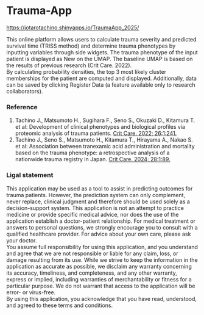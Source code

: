 # Trauma-App
https://jotarotachino.shinyapps.io/TraumaApp_2025/

This online platform allows users to calculate trauma severity and predicted survival time (TRISS method) and determine trauma phenotypes by inputting variables through side widgets. The trauma phenotype of the input patient is displayed as New on the UMAP. The baseline UMAP is based on the results of previous research (Crit Care. 2022).<br/>
By calculating probability densities, the top 3 most likely cluster memberships for the patient are computed and displayed.
Additionally, data can be saved by clicking Register Data (a feature available only to research collaborators).

### Reference
1) Tachino J., Matsumoto H., Sugihara F., Seno S., Okuzaki D., Kitamura T. et al: Development of clinical phenotypes and biological profiles via proteomic analysis of trauma patients. <a href="https://ccforum.biomedcentral.com/articles/10.1186/s13054-022-04103-z" target="_blank">Crit Care. 2022; 26:1:241.</a><br/>
2) Tachino J., Seno S., Matsumoto H., Kitamura T., Hirayama A., Nakao S. et al: Association between tranexamic acid administration and mortality based on the trauma phenotype: a retrospective analysis of a nationwide trauma registry in Japan. [Crit Care. 2024; 28:1:89.](https://ccforum.biomedcentral.com/articles/10.1186/s13054-024-04871-w)

### Ligal statement
This application may be used as a tool to assist in predicting outcomes for trauma patients. However, the prediction system can only complement, never replace, clinical judgment and therefore should be used solely as a decision-support system.
This application is not an attempt to practice medicine or provide specific medical advice, nor does the use of the application establish a doctor-patient relationship. For medical treatment or answers to personal questions, we strongly encourage you to consult with a qualified healthcare provider. For advice about your own care, please ask your doctor.<br/>
You assume full responsibility for using this application, and you understand and agree that we are not responsible or liable for any claim, loss, or damage resulting from its use. While we strive to keep the information in the application as accurate as possible, we disclaim any warranty concerning its accuracy, timeliness, and completeness, and any other warranty, express or implied, including warranties of merchantability or fitness for a particular purpose. We do not warrant that access to the application will be error- or virus-free.<br/>
By using this application, you acknowledge that you have read, understood, and agreed to these terms and conditions.
